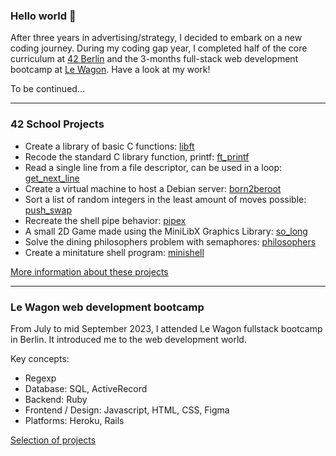 ### Hello world 👋

<!--
**mdarbois/mdarbois** is a ✨ _special_ ✨ repository because its `README.md` (this file) appears on your GitHub profile.

Here are some ideas to get you started:

- 🔭 I’m currently working on ...
- 🌱 I’m currently learning ...
- 👯 I’m looking to collaborate on ...
- 🤔 I’m looking for help with ...
- 💬 Ask me about ...
- 📫 How to reach me: ...
- 😄 Pronouns: ...
- ⚡ Fun fact: ...
-->
After three years in advertising/strategy, I decided to embark on a new coding journey. During my coding gap year, I completed half of the core curriculum at [42 Berlin](https://42berlin.de) and the 3-months full-stack web development bootcamp at [Le Wagon](https://www.lewagon.com/berlin/web-development-course). Have a look at my work!

To be continued...

-----

### 42 School Projects

- Create a library of basic C functions: [libft](https://github.com/mdarbois/42/tree/main/0.0%20Libft)
- Recode the standard C library function, printf: [ft_printf](https://github.com/mdarbois/42/tree/main/1.0%20Ft_printf)
- Read a single line from a file descriptor, can be used in a loop: [get_next_line](https://github.com/mdarbois/42/tree/main/1.1%20Get_next_line)
- Create a virtual machine to host a Debian server: [born2beroot](https://github.com/mdarbois/42/tree/main/1.2%20Born2beroot)
- Sort a list of random integers in the least amount of moves possible: [push_swap](https://github.com/mdarbois/42/tree/main/2.0%20Push_swap)
- Recreate the shell pipe behavior: [pipex](https://github.com/mdarbois/42/tree/main/2.1%20Pipex)
- A small 2D Game made using the MiniLibX Graphics Library: [so_long](https://github.com/mdarbois/42/tree/main/2.2%20So_long)
- Solve the dining philosophers problem with semaphores: [philosophers](https://github.com/mdarbois/42/tree/main/3.0%20Philosophers)
- Create a minitature shell program: [minishell](https://github.com/mdarbois/42/tree/main/3.1%20Minishell)

[More information about these projects](https://github.com/mdarbois/42)

-----

### Le Wagon web development bootcamp

From July to mid September 2023, I attended Le Wagon fullstack bootcamp in Berlin. It introduced me to the web development world.

Key concepts:
- Regexp
- Database: SQL, ActiveRecord
- Backend: Ruby
- Frontend / Design: Javascript, HTML, CSS, Figma
- Platforms: Heroku, Rails

[Selection of projects](https://github.com/mdarbois/LeWagon-fullstack)
